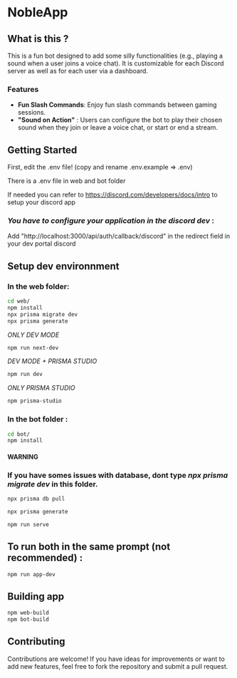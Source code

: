 # NobleApp

## What is this ?

This is a fun bot designed to add some silly functionalities (e.g., playing a sound when a user
joins a voice chat). It is customizable for each Discord server as well as for each user via a
dashboard.

### Features

-   **Fun Slash Commands**: Enjoy fun slash commands between gaming sessions.
-   **"Sound on Action"** : Users can configure the bot to play their chosen sound when they join or
    leave a voice chat, or start or end a stream.

## Getting Started

First, edit the .env file! (copy and rename .env.example => .env)

There is a .env file in web and bot folder

If needed you can refer to https://discord.com/developers/docs/intro to setup your discord app

### _You have to configure your application in the discord dev_ :

Add "http://localhost:3000/api/auth/callback/discord" in the redirect field in your dev portal
discord

## Setup dev environnment

### In the web folder:

```bash
cd web/
npm install
npx prisma migrate dev
npx prisma generate
```

_ONLY DEV MODE_

```bash
npm run next-dev
```

_DEV MODE + PRISMA STUDIO_

```bash
npm run dev
```

_ONLY PRISMA STUDIO_

```bash
npm prisma-studio
```

### In the bot folder :

```bash
cd bot/
npm install
```

#### **WARNING**

### If you have somes issues with database, dont type _npx prisma migrate dev_ in this folder.

```bash
npx prisma db pull

npx prisma generate

npm run serve
```

## To run both in the same prompt (not recommended) :

```bash
npm run app-dev
```

## Building app

```bash
npm web-build
npm bot-build
```

## Contributing

Contributions are welcome! If you have ideas for improvements or want to add new features, feel free
to fork the repository and submit a pull request.

